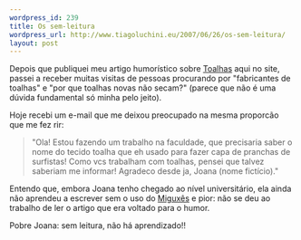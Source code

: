 ```yaml
--- 
wordpress_id: 239
title: Os sem-leitura
wordpress_url: http://www.tiagoluchini.eu/2007/06/26/os-sem-leitura/
layout: post
---
```

Depois que publiquei meu artigo humorístico sobre <a href="http://www.tiagoluchini.eu/2007/06/11/toalhas/">Toalhas</a> aqui no site, passei a receber muitas visitas de pessoas procurando por "fabricantes de toalhas" e "por que toalhas novas não secam?" (parece que não é uma dúvida fundamental só minha pelo jeito).

Hoje recebi um e-mail que me deixou preocupado na mesma proporcão que me fez rir:
<blockquote>"Ola! Estou fazendo um trabalho na faculdade, que precisaria saber o nome do tecido toalha que eh usado para fazer capa de pranchas de surfistas! Como vcs trabalham com toalhas, pensei que talvez saberiam me informar! Agradeco desde ja, Joana (nome fictício)."</blockquote>
Entendo que, embora Joana tenho chegado ao nível universitário, ela ainda não aprendeu a escrever sem o uso do <a href="http://www.tiagoluchini.eu/2007/06/08/miguxes-translator-tabajara/">Miguxês</a> e pior: não se deu ao trabalho de ler o artigo que era voltado para o humor.

Pobre Joana: sem leitura, não há aprendizado!!
